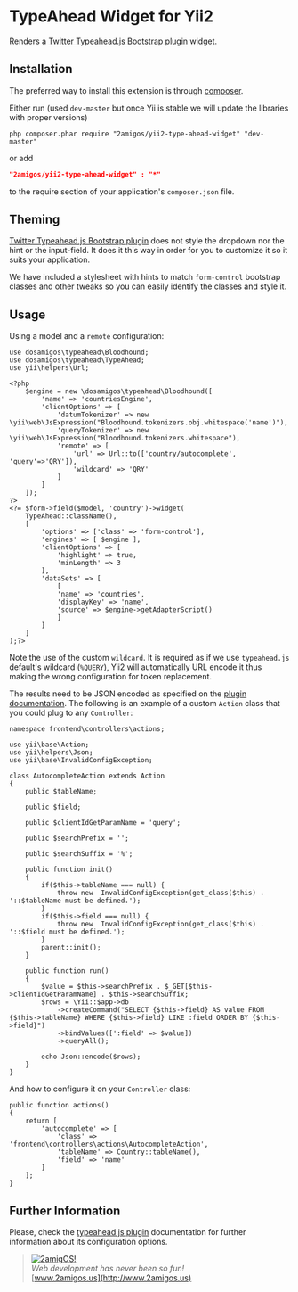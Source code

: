 TypeAhead Widget for Yii2
=========================

Renders a [Twitter Typeahead.js Bootstrap plugin](https://github.com/twitter/typeahead.js) widget.

Installation
------------
The preferred way to install this extension is through [composer](http://getcomposer.org/download/).

Either run (used `dev-master` but once Yii is stable we will update the libraries with proper versions)

```
php composer.phar require "2amigos/yii2-type-ahead-widget" "dev-master"
```
or add

```json
"2amigos/yii2-type-ahead-widget" : "*"
```

to the require section of your application's `composer.json` file.

Theming
-------
[Twitter Typeahead.js Bootstrap plugin](https://github.com/twitter/typeahead.js) does not style the dropdown nor the hint or the input-field. It does it this way in order for you to customize it so it suits your application.

We have included a stylesheet with hints to match `form-control` bootstrap classes and other tweaks so you can easily identify the classes and style it. 

Usage
-----
Using a model and a `remote` configuration:

```
use dosamigos\typeahead\Bloodhound;
use dosamigos\typeahead\TypeAhead;
use yii\helpers\Url;

<?php
    $engine = new \dosamigos\typeahead\Bloodhound([
        'name' => 'countriesEngine',
        'clientOptions' => [
            'datumTokenizer' => new \yii\web\JsExpression("Bloodhound.tokenizers.obj.whitespace('name')"),
            'queryTokenizer' => new \yii\web\JsExpression("Bloodhound.tokenizers.whitespace"),
            'remote' => [
                'url' => Url::to(['country/autocomplete', 'query'=>'QRY']),
                'wildcard' => 'QRY'
            ]
        ]
    ]);
?>
<?= $form->field($model, 'country')->widget(
    TypeAhead::className(),
    [
        'options' => ['class' => 'form-control'],
        'engines' => [ $engine ],
        'clientOptions' => [
            'highlight' => true,
            'minLength' => 3
        ],
        'dataSets' => [
            [
            'name' => 'countries',
            'displayKey' => 'name',
            'source' => $engine->getAdapterScript()
            ]
        ]
    ]
);?>
```
Note the use of the custom `wildcard`. It is required as if we use `typeahead.js` default's wildcard (`%QUERY`), Yii2 will automatically URL encode it thus making the wrong configuration for token replacement. 

The results need to be JSON encoded as specified on the [plugin documentation](https://github.com/twitter/typeahead.js#datum). The following is an example of a custom `Action` class that you could plug to any `Controller`: 

```
namespace frontend\controllers\actions;

use yii\base\Action;
use yii\helpers\Json;
use yii\base\InvalidConfigException;

class AutocompleteAction extends Action
{
	public $tableName;

	public $field;

	public $clientIdGetParamName = 'query';

	public $searchPrefix = '';

	public $searchSuffix = '%';

	public function init()
	{
		if($this->tableName === null) {
			throw new  InvalidConfigException(get_class($this) . '::$tableName must be defined.');
		}
		if($this->field === null) {
			throw new  InvalidConfigException(get_class($this) . '::$field must be defined.');
		}
		parent::init();
	}

	public function run()
	{
		$value = $this->searchPrefix . $_GET[$this->clientIdGetParamName] . $this->searchSuffix;
		$rows = \Yii::$app->db
			->createCommand("SELECT {$this->field} AS value FROM {$this->tableName} WHERE {$this->field} LIKE :field ORDER BY {$this->field}")
			->bindValues([':field' => $value])
			->queryAll();

		echo Json::encode($rows);
	}
}
```
And how to configure it on your `Controller` class:  

```
public function actions()
{
	return [
		'autocomplete' => [
			'class' => 'frontend\controllers\actions\AutocompleteAction',
			'tableName' => Country::tableName(),
			'field' => 'name'
		]
	];
}
```

Further Information
-------------------
Please, check the [typeahead.js plugin](https://github.com/twitter/typeahead.js) documentation for further information about its configuration options.


> [![2amigOS!](http://www.gravatar.com/avatar/55363394d72945ff7ed312556ec041e0.png)](http://www.2amigos.us)  
<i>Web development has never been so fun!</i>  
[www.2amigos.us](http://www.2amigos.us)
